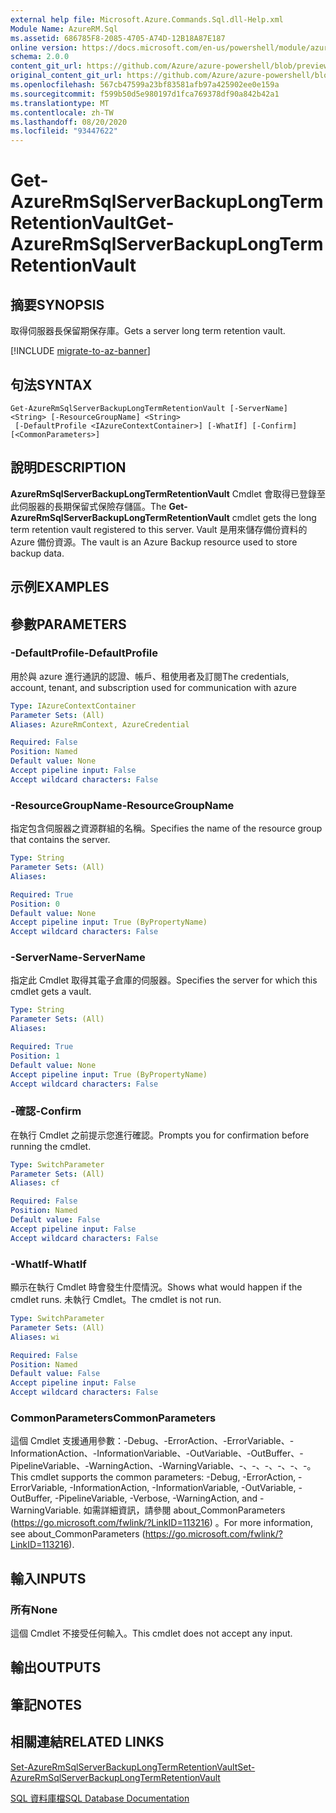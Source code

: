 ```yaml
---
external help file: Microsoft.Azure.Commands.Sql.dll-Help.xml
Module Name: AzureRM.Sql
ms.assetid: 686785F8-2085-4705-A74D-12B18A87E187
online version: https://docs.microsoft.com/en-us/powershell/module/azurerm.sql/get-azurermsqlserverbackuplongtermretentionvault
schema: 2.0.0
content_git_url: https://github.com/Azure/azure-powershell/blob/preview/src/ResourceManager/Sql/Commands.Sql/help/Get-AzureRmSqlServerBackupLongTermRetentionVault.md
original_content_git_url: https://github.com/Azure/azure-powershell/blob/preview/src/ResourceManager/Sql/Commands.Sql/help/Get-AzureRmSqlServerBackupLongTermRetentionVault.md
ms.openlocfilehash: 567cb47599a23bf83581afb97a425902ee0e159a
ms.sourcegitcommit: f599b50d5e980197d1fca769378df90a842b42a1
ms.translationtype: MT
ms.contentlocale: zh-TW
ms.lasthandoff: 08/20/2020
ms.locfileid: "93447622"
---
```

# <span data-ttu-id="4fed5-101">Get-AzureRmSqlServerBackupLongTermRetentionVault</span><span class="sxs-lookup"><span data-stu-id="4fed5-101">Get-AzureRmSqlServerBackupLongTermRetentionVault</span></span>

## <span data-ttu-id="4fed5-102">摘要</span><span class="sxs-lookup"><span data-stu-id="4fed5-102">SYNOPSIS</span></span>
<span data-ttu-id="4fed5-103">取得伺服器長保留期保存庫。</span><span class="sxs-lookup"><span data-stu-id="4fed5-103">Gets a server long term retention vault.</span></span>

[!INCLUDE [migrate-to-az-banner](../../includes/migrate-to-az-banner.md)]

## <span data-ttu-id="4fed5-104">句法</span><span class="sxs-lookup"><span data-stu-id="4fed5-104">SYNTAX</span></span>

```
Get-AzureRmSqlServerBackupLongTermRetentionVault [-ServerName] <String> [-ResourceGroupName] <String>
 [-DefaultProfile <IAzureContextContainer>] [-WhatIf] [-Confirm] [<CommonParameters>]
```

## <span data-ttu-id="4fed5-105">說明</span><span class="sxs-lookup"><span data-stu-id="4fed5-105">DESCRIPTION</span></span>
<span data-ttu-id="4fed5-106">**AzureRmSqlServerBackupLongTermRetentionVault** Cmdlet 會取得已登錄至此伺服器的長期保留式保險存儲區。</span><span class="sxs-lookup"><span data-stu-id="4fed5-106">The **Get-AzureRmSqlServerBackupLongTermRetentionVault** cmdlet gets the long term retention vault registered to this server.</span></span>
<span data-ttu-id="4fed5-107">Vault 是用來儲存備份資料的 Azure 備份資源。</span><span class="sxs-lookup"><span data-stu-id="4fed5-107">The vault is an Azure Backup resource used to store backup data.</span></span>

## <span data-ttu-id="4fed5-108">示例</span><span class="sxs-lookup"><span data-stu-id="4fed5-108">EXAMPLES</span></span>

## <span data-ttu-id="4fed5-109">參數</span><span class="sxs-lookup"><span data-stu-id="4fed5-109">PARAMETERS</span></span>

### <span data-ttu-id="4fed5-110">-DefaultProfile</span><span class="sxs-lookup"><span data-stu-id="4fed5-110">-DefaultProfile</span></span>
<span data-ttu-id="4fed5-111">用於與 azure 進行通訊的認證、帳戶、租使用者及訂閱</span><span class="sxs-lookup"><span data-stu-id="4fed5-111">The credentials, account, tenant, and subscription used for communication with azure</span></span>

```yaml
Type: IAzureContextContainer
Parameter Sets: (All)
Aliases: AzureRmContext, AzureCredential

Required: False
Position: Named
Default value: None
Accept pipeline input: False
Accept wildcard characters: False
```

### <span data-ttu-id="4fed5-112">-ResourceGroupName</span><span class="sxs-lookup"><span data-stu-id="4fed5-112">-ResourceGroupName</span></span>
<span data-ttu-id="4fed5-113">指定包含伺服器之資源群組的名稱。</span><span class="sxs-lookup"><span data-stu-id="4fed5-113">Specifies the name of the resource group that contains the server.</span></span>

```yaml
Type: String
Parameter Sets: (All)
Aliases:

Required: True
Position: 0
Default value: None
Accept pipeline input: True (ByPropertyName)
Accept wildcard characters: False
```

### <span data-ttu-id="4fed5-114">-ServerName</span><span class="sxs-lookup"><span data-stu-id="4fed5-114">-ServerName</span></span>
<span data-ttu-id="4fed5-115">指定此 Cmdlet 取得其電子倉庫的伺服器。</span><span class="sxs-lookup"><span data-stu-id="4fed5-115">Specifies the server for which this cmdlet gets a vault.</span></span>

```yaml
Type: String
Parameter Sets: (All)
Aliases:

Required: True
Position: 1
Default value: None
Accept pipeline input: True (ByPropertyName)
Accept wildcard characters: False
```

### <span data-ttu-id="4fed5-116">-確認</span><span class="sxs-lookup"><span data-stu-id="4fed5-116">-Confirm</span></span>
<span data-ttu-id="4fed5-117">在執行 Cmdlet 之前提示您進行確認。</span><span class="sxs-lookup"><span data-stu-id="4fed5-117">Prompts you for confirmation before running the cmdlet.</span></span>

```yaml
Type: SwitchParameter
Parameter Sets: (All)
Aliases: cf

Required: False
Position: Named
Default value: False
Accept pipeline input: False
Accept wildcard characters: False
```

### <span data-ttu-id="4fed5-118">-WhatIf</span><span class="sxs-lookup"><span data-stu-id="4fed5-118">-WhatIf</span></span>
<span data-ttu-id="4fed5-119">顯示在執行 Cmdlet 時會發生什麼情況。</span><span class="sxs-lookup"><span data-stu-id="4fed5-119">Shows what would happen if the cmdlet runs.</span></span>
<span data-ttu-id="4fed5-120">未執行 Cmdlet。</span><span class="sxs-lookup"><span data-stu-id="4fed5-120">The cmdlet is not run.</span></span>

```yaml
Type: SwitchParameter
Parameter Sets: (All)
Aliases: wi

Required: False
Position: Named
Default value: False
Accept pipeline input: False
Accept wildcard characters: False
```

### <span data-ttu-id="4fed5-121">CommonParameters</span><span class="sxs-lookup"><span data-stu-id="4fed5-121">CommonParameters</span></span>
<span data-ttu-id="4fed5-122">這個 Cmdlet 支援通用參數：-Debug、-ErrorAction、-ErrorVariable、-InformationAction、-InformationVariable、-OutVariable、-OutBuffer、-PipelineVariable、-WarningAction、-WarningVariable、-、-、-、-、-、-。</span><span class="sxs-lookup"><span data-stu-id="4fed5-122">This cmdlet supports the common parameters: -Debug, -ErrorAction, -ErrorVariable, -InformationAction, -InformationVariable, -OutVariable, -OutBuffer, -PipelineVariable, -Verbose, -WarningAction, and -WarningVariable.</span></span> <span data-ttu-id="4fed5-123">如需詳細資訊，請參閱 about_CommonParameters (https://go.microsoft.com/fwlink/?LinkID=113216) 。</span><span class="sxs-lookup"><span data-stu-id="4fed5-123">For more information, see about_CommonParameters (https://go.microsoft.com/fwlink/?LinkID=113216).</span></span>

## <span data-ttu-id="4fed5-124">輸入</span><span class="sxs-lookup"><span data-stu-id="4fed5-124">INPUTS</span></span>

### <span data-ttu-id="4fed5-125">所有</span><span class="sxs-lookup"><span data-stu-id="4fed5-125">None</span></span>
<span data-ttu-id="4fed5-126">這個 Cmdlet 不接受任何輸入。</span><span class="sxs-lookup"><span data-stu-id="4fed5-126">This cmdlet does not accept any input.</span></span>

## <span data-ttu-id="4fed5-127">輸出</span><span class="sxs-lookup"><span data-stu-id="4fed5-127">OUTPUTS</span></span>

## <span data-ttu-id="4fed5-128">筆記</span><span class="sxs-lookup"><span data-stu-id="4fed5-128">NOTES</span></span>

## <span data-ttu-id="4fed5-129">相關連結</span><span class="sxs-lookup"><span data-stu-id="4fed5-129">RELATED LINKS</span></span>

[<span data-ttu-id="4fed5-130">Set-AzureRmSqlServerBackupLongTermRetentionVault</span><span class="sxs-lookup"><span data-stu-id="4fed5-130">Set-AzureRmSqlServerBackupLongTermRetentionVault</span></span>](./Set-AzureRmSqlServerBackupLongTermRetentionVault.md)

[<span data-ttu-id="4fed5-131">SQL 資料庫檔</span><span class="sxs-lookup"><span data-stu-id="4fed5-131">SQL Database Documentation</span></span>](https://docs.microsoft.com/azure/sql-database/)

